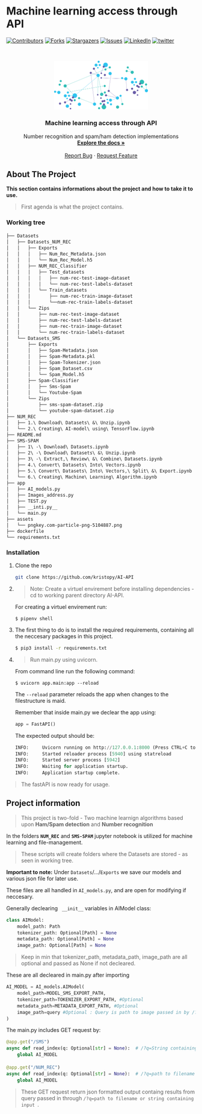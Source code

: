 
# Machine learning access through API
<!--
*** Thanks for checking out the Best-README-Template. If you have a suggestion
*** that would make this better, please fork the repo and create a pull request
*** or simply open an issue with the tag "enhancement".
*** Thanks again! Now go create something AMAZING! :D SECONDARY TEST!
***
***
***
*** To avoid retyping too much info. Do a search and replace for the following:
*** github_username, repo_name, twitter_handle, email, project_title, project_description
-->

<!-- PROJECT SHIELDS -->
<!--
*** I'm using markdown "reference style" links for readability.
*** Reference links are enclosed in brackets [ ] instead of parentheses ( ).
*** See the bottom of this document for the declaration of the reference variables
*** for contributors-url, forks-url, etc. This is an optional, concise syntax you may use. TEST
*** https://www.markdownguide.org/basic-syntax/#reference-style-links
-->
[![Contributors][contributors-shield]][contributors-url]
[![Forks][forks-shield]][forks-url]
[![Stargazers][stars-shield]][stars-url]
[![Issues][issues-shield]][issues-url]
[![LinkedIn][linkedin-shield]][linkedin-url]
[![twitter][twitter-shield]][twitter-url]



<!-- PROJECT LOGO -->
<br />
<p align="center">
  <a href="https://github.com/kristopy/AI-API">
    <img src="assets/pngkey.com-particle-png-5104887.png" alt="Logo" width="250">
  </a>

  <h3 align="center">Machine learning access through API</h3>

  <p align="center">
    Number recognition and spam/ham detection implementations
    <br />
    <a href="https://github.com/kristopy/AI-API"><strong>Explore the docs »</strong></a>
    <br />
    <br />
    <a href="https://github.com/kristopy/AI-API/issues">Report Bug</a>
    ·
    <a href="https://github.com/kristopy/AI-API/issues">Request Feature</a>
  </p>
</p>

<!-- ABOUT THE PROJECT -->
## About The Project

**This section contains informations about the project and how to take it to use.**

> First agenda is what the project contains. 

<!-- Working tree-->

### Working tree
```
├── Datasets
│   ├── Datasets_NUM_REC
│   │   ├── Exports
│   │   │   ├── Num_Rec_Metadata.json
│   │   │   └── Num_Rec_Model.h5
│   │   ├── NUM_REC_Classifier
│   │   │   ├── Test_datasets
│   │   │   │   ├── num-rec-test-image-dataset
│   │   │   │   └── num-rec-test-labels-dataset
│   │   │   └── Train_datasets
│   │   │       ├── num-rec-train-image-dataset
│   │   │       └──num-rec-train-labels-dataset
│   │   └── Zips
│   │       ├── num-rec-test-image-dataset
│   │       ├── num-rec-test-labels-dataset
│   │       ├── num-rec-train-image-dataset
│   │       └── num-rec-train-labels-dataset
│   └── Datasets_SMS
│       ├── Exports
│       │   ├── Spam-Metadata.json
│       │   ├── Spam-Metadata.pkl
│       │   ├── Spam-Tokenizer.json
│       │   ├── Spam_Dataset.csv
│       │   └── Spam_Model.h5
│       ├── Spam-Classifier
│       │   ├── Sms-Spam
│       │   └── Youtube-Spam
│       └── Zips
│           ├── sms-spam-dataset.zip
│           └── youtube-spam-dataset.zip
├── NUM_REC
│   ├── 1.\ Download\ Datasets\ &\ Unzip.ipynb
│   └── 2.\ Creating\ AI-model\ using\ TensorFlow.ipynb
├── README.md
├── SMS-SPAM
│   ├── 1\ -\ Download\ Datasets.ipynb
│   ├── 2\ -\ Download\ Datasets\ &\ Unzip.ipynb
│   ├── 3\ -\ Extract,\ Review\ &\ Combine\ Datasets.ipynb
│   ├── 4.\ Convert\ Datasets\ Into\ Vectors.ipynb
│   ├── 5.\ Convert\ Datasets\ Into\ Vectors,\ Split\ &\ Export.ipynb
│   └── 6.\ Creating\ Machine\ Learning\ Algorithm.ipynb
├── app
│   ├── AI_models.py
│   ├── Images_address.py
│   ├── TEST.py
│   ├── __inti.py__
│   └── main.py
├── assets
│   └── pngkey.com-particle-png-5104887.png
├── dockerfile
└── requirements.txt
```


### Installation

1. Clone the repo
   ```sh
   git clone https://github.com/kristopy/AI-API
   ```


2. >Note: Create a virtuel envirement before installing dependencies - cd to working parent directory AI-API. 

    For creating a virtuel envirement run:  
    ```
    $ pipenv shell
    ```

3. The first thing to do is to install the required requirements, containing all the neccesary packages in this project. 
    ```zsh
    $ pip3 install -r requirements.txt
    ```
4. >Run main.py using uvicorn.
    
    From command line run the following command:

    ```
    $ uvicorn app.main:app --reload
    ```

    The ```--reload``` parameter reloads the app when changes to the filestructure is maid. 

    Remember that inside main.py we declear the app using: 

    ```py
    app = FastAPI()
    ```

    The expected output should be: 

    ```py
    INFO:     Uvicorn running on http://127.0.0.1:8000 (Press CTRL+C to quit)
    INFO:     Started reloader process [5940] using statreload
    INFO:     Started server process [5942]
    INFO:     Waiting for application startup.
    INFO:     Application startup complete.
    ```


>The fastAPI is now ready for usage. 


## Project information

> This project is two-fold - Two machine learnign algorithms based upon **Ham/Spam detection** and **Number recognition**

In the folders **`NUM_REC`** and **`SMS-SPAM`** jupyter notebook is utilized for machine learning and file-management. 

> These scripts will create folders where the Datasets are stored - as seen in working tree. 

**Important to note:** Under `Datasets`/.../`Exports` we save our models and various json file for later use. 

These files are all handled in `AI_models.py`, and are open for modifying if neccesary. 


Generally declearing ` __init__` variables in AIModel class:

```py
class AIModel:
    model_path: Path
    tokenizer_path: Optional[Path] = None
    metadata_path: Optional[Path] = None
    image_path: Optional[Path] = None
```

> Keep in min that tokenizer_path, metadata_path, image_path are all optional and passed as None if not decleared. 

These are all decleared in main.py after importing 

```py
AI_MODEL = AI_models.AIModel(
    model_path=MODEL_SMS_EXPORT_PATH,
    tokenizer_path=TOKENIZER_EXPORT_PATH, #Optional
    metadata_path=METADATA_EXPORT_PATH, #Optional
    image_path=query #Optional : Query is path to image passed in by /?q='path to filename' in url
)
```

The main.py includes GET request by: 
```py
@app.get("/SMS")
async def read_index(q: Optional[str] = None):  # /?q=String containing input 
    global AI_MODEL

@app.get("/NUM_REC")
async def read_index(q: Optional[str] = None):  # /?q=path to filename
    global AI_MODEL

```

> These GET request return json formatted output containg results from query passed in through `/?q=path to filename or string containing input `. 





<!-- MARKDOWN LINKS & IMAGES -->
<!-- https://www.markdownguide.org/basic-syntax/#reference-style-links -->
[contributors-shield]: https://img.shields.io/github/contributors/kristopy/repo.svg?style=for-the-badge
[contributors-url]: https://github.com/kristopy/AI-API/contributors
[forks-shield]: https://img.shields.io/github/forks/kristopy/repo.svg?style=for-the-badge
[forks-url]: https://github.com/kristopy/AI-API//network/members
[stars-shield]: https://img.shields.io/github/stars/kristopy/repo.svg?style=for-the-badge
[stars-url]: https://github.com/kristopy/AI-API//stargazers
[issues-shield]: https://img.shields.io/github/issues/kristopy/repo.svg?style=for-the-badge
[issues-url]: https://github.com/kristopy/AI-API//issues
<!-- [license-shield]: https://img.shields.io/github/license/kristopy/repo.svg?style=for-the-badge
[license-url]: https://github.com/kristopy/RaspberryPi_Real-Time-monitoring/blob/master/LICENSE.txt -->
[linkedin-shield]: https://img.shields.io/badge/-LinkedIn-black.svg?style=for-the-badge&logo=linkedin&colorB=555
[linkedin-url]: https://linkedin.com/in/kristofferwv
[twitter-shield]: https://img.shields.io/badge/-twitter-black.svg?style=for-the-badge&logo=twitter&colorB=555
[twitter-url]: https://twitter.com/KristofferWV

